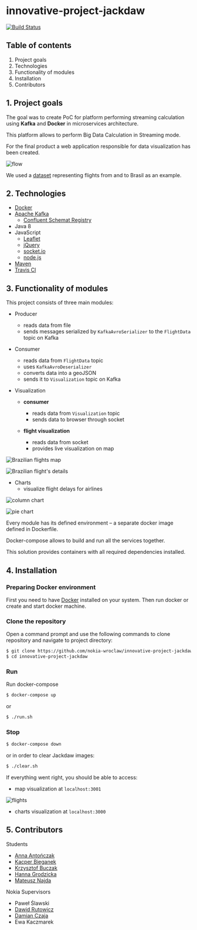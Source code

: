 # innovative-project-jackdaw

[![Build Status](https://travis-ci.org/nokia-wroclaw/innovative-project-jackdaw.svg?branch=master)](https://travis-ci.org/nokia-wroclaw/innovative-project-jackdaw)



## Table of contents

1. Project goals
2. Technologies
3. Functionality of modules
4. Installation
5. Contributors



## 1. Project goals

The goal was to create PoC for platform performing streaming calculation using **Kafka** and **Docker** in microservices architecture.

This platform allows to perform Big Data Calculation in Streaming mode. 

For the final product a web application responsible for data visualization has been created.

![flow](figures/flow_chart.png)

We used a [dataset](https://www.kaggle.com/ramirobentes/flights-in-brazil) representing flights from and to Brasil as an example.



## 2. Technologies

* [Docker](https://www.docker.com)
* [Apache Kafka](https://kafka.apache.org)
   * [Confluent Schemat Registry](https://docs.confluent.io)
* Java 8
* JavaScript
   * [Leaflet](https://leafletjs.com)
   * [jQuery](https://jquery.com)
   * [socket.io](https://socket.io)
   * [node.js](https://nodejs.org)
* [Maven](http://maven.apache.org)
* [Travis Cl](https://travis-ci.org)



## 3. Functionality of modules

This project consists of three main modules:

* Producer
   * reads data from file
   * sends messages serialized by `KafkaAvroSerializer` to the `FlightData` topic on Kafka
* Consumer

   * reads data from `FlightData` topic
   * uses `KafkaAvroDeserializer`
   * converts data into a geoJSON
   * sends it to `Visualization` topic on Kafka

* Visualization
   * **consumer**
      * reads data from `Visualization` topic
      * sends data to browser through socket

   * **flight visualization**
      * reads data from socket
      * provides live visualization on map

![Brazilian flights map](figures/map_screen.png)

![Brazilian flight's details](figures/map_details_screen.png)

* Charts
   * visualize flight delays for airlines

![column chart](figures/column_chart.png)

![pie chart](figures/pie_chart.png)


Every module has its defined environment – a separate docker image defined in Dockerfile.

Docker-compose allows to build and run all the services together.

This solution provides containers with all required dependencies installed.



## 4. Installation

### Preparing Docker environment
First you need to have [Docker](https://docs.docker.com/install) installed on your system.
Then run docker or create and start docker machine.

### Clone the repository
Open a command prompt and use the following commands to clone repository and navigate to project directory:
```bash
$ git clone https://github.com/nokia-wroclaw/innovative-project-jackdaw.git
$ cd innovative-project-jackdaw
```
### Run
Run docker-compose
```bash
$ docker-compose up
```
or 
```bash
$ ./run.sh
```

### Stop
```bash
$ docker-compose down
```

or in order to clear Jackdaw images:

```bash
$ ./clear.sh
```

If everything went right, you should be able to access:

* map visualization at `localhost:3001`

![flights](figures/flights.gif)

* charts visualization at `localhost:3000`


## 5. Contributors
Students
* [Anna Antończak](https://github.com/ankanna)
* [Kacper Bieganek](https://github.com/KacperBieganek)
* [Krzysztof Buczak](https://github.com/buczaq)
* [Hanna Grodzicka](https://github.com/hvvka)
* [Mateusz Najda](https://github.com/mnajda)

Nokia Supervisors
* Paweł Ślawski
* [Dawid Rutowicz](https://github.com/dawrut)
* [Damian Czaja](https://github.com/Trojan295)
* Ewa Kaczmarek
